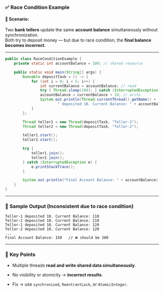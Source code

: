 ### ✅ **Race Condition Example**

#### 🧠 Scenario:

Two **bank tellers** update the same **account balance** simultaneously without synchronization.  
Both try to deposit money — but due to race condition, the **final balance becomes incorrect**.

---

```java
public class RaceConditionExample {
    private static int accountBalance = 100; // shared resource

    public static void main(String[] args) {
        Runnable depositTask = () -> {
            for (int i = 0; i < 5; i++) {
                int currentBalance = accountBalance; // read
                try { Thread.sleep(100); } catch (InterruptedException ignored) {}
                accountBalance = currentBalance + 10; // write
                System.out.println(Thread.currentThread().getName() +
                        " deposited 10. Current Balance: " + accountBalance);
            }
        };

        Thread teller1 = new Thread(depositTask, "Teller-1");
        Thread teller2 = new Thread(depositTask, "Teller-2");

        teller1.start();
        teller2.start();

        try {
            teller1.join();
            teller2.join();
        } catch (InterruptedException e) {
            e.printStackTrace();
        }

        System.out.println("Final Account Balance: " + accountBalance);
    }
}
```

---

### 🧾 **Sample Output (Inconsistent due to race condition)**

```
Teller-1 deposited 10. Current Balance: 110
Teller-2 deposited 10. Current Balance: 110
Teller-1 deposited 10. Current Balance: 120
Teller-2 deposited 10. Current Balance: 120
...
Final Account Balance: 150   // ❌ should be 200
```

---

### 🧠 **Key Points**

- Multiple threads **read and write shared data simultaneously**.
    
- No visibility or atomicity → **incorrect results**.
    
- Fix → use `synchronized`, `ReentrantLock`, or `AtomicInteger`.
    